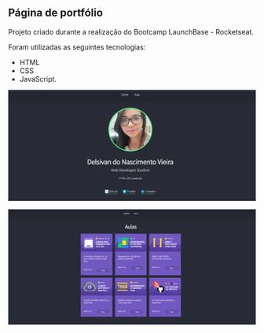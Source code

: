## Página de portfólio
Projeto criado durante a realização do Bootcamp LaunchBase - Rocketseat.

Foram utilizadas as seguintes tecnologias: 
- HTML
- CSS
- JavaScript.


![alt text for screen readers](/icons/index.png "Página de portfólio")


![alt text for screen readers](/icons/aulas.png "Página de portfólio")